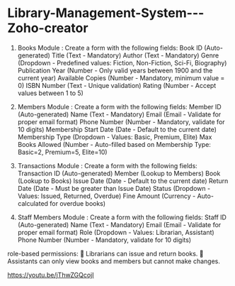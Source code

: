 # Library-Management-System---Zoho-creator

1.	Books Module :
  Create a form with the following fields: 
      Book ID (Auto-generated)
      Title (Text - Mandatory)
      Author (Text - Mandatory)
      Genre (Dropdown - Predefined values: Fiction, Non-Fiction, Sci-Fi, Biography)
      Publication Year (Number - Only valid years between 1900 and the current year)
      Available Copies (Number - Mandatory, minimum value = 0)
      ISBN Number (Text - Unique validation)
      Rating (Number - Accept values between 1 to 5)



2.  Members Module  :
   Create a form with the following fields: 
      Member ID (Auto-generated)
      Name (Text - Mandatory)
      Email (Email - Validate for proper email format)
      Phone Number (Number - Mandatory, validate for 10 digits)
      Membership Start Date (Date - Default to the current date)
      Membership Type (Dropdown - Values: Basic, Premium, Elite)
      Max Books Allowed (Number - Auto-filled based on Membership Type: Basic=2, Premium=5, Elite=10)



3.	Transactions Module  :
	Create a form with the following fields: 
      Transaction ID (Auto-generated)
      Member (Lookup to Members)
      Book (Lookup to Books)
      Issue Date (Date - Default to the current date)
      Return Date (Date - Must be greater than Issue Date)
      Status (Dropdown - Values: Issued, Returned, Overdue)
      Fine Amount (Currency - Auto-calculated for overdue books)

   
4.	Staff Members Module  :
  Create a form with the following fields: 
      Staff ID (Auto-generated)
      Name (Text - Mandatory)
      Email (Email - Validate for proper email format)
      Role (Dropdown - Values: Librarian, Assistant)
      Phone Number (Number - Mandatory, validate for 10 digits)

   
role-based permissions: 
	Librarians can issue and return books.
	Assistants can only view books and members but cannot make changes.

https://youtu.be/jThwZGQcojI
